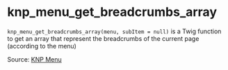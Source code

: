 # knp_menu_get_breadcrumbs_array

`knp_menu_get_breadcrumbs_array(menu, subItem = null)` is a Twig function to get an array that represent the breadcrumbs
of the current page (according to the menu)

Source: [KNP Menu](https://github.com/KnpLabs/KnpMenu/blob/master/doc/02-Twig-Integration.md#menu-extension)
